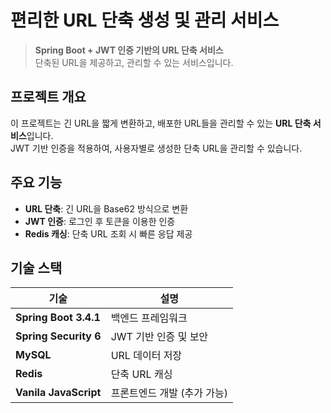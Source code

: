 # 편리한 URL 단축 생성 및 관리 서비스
> **Spring Boot + JWT 인증 기반의 URL 단축 서비스**  
> 단축된 URL을 제공하고, 관리할 수 있는 서비스입니다.
## 프로젝트 개요
이 프로젝트는 긴 URL을 짧게 변환하고, 배포한 URL들을 관리할 수 있는 **URL 단축 서비스**입니다.  
JWT 기반 인증을 적용하여, 사용자별로 생성한 단축 URL을 관리할 수 있습니다.  
## 주요 기능
- **URL 단축**: 긴 URL을 Base62 방식으로 변환  
- **JWT 인증**: 로그인 후 토큰을 이용한 인증  
- **Redis 캐싱**: 단축 URL 조회 시 빠른 응답 제공  
## 기술 스택
| 기술 | 설명 |
|------|------|
| **Spring Boot 3.4.1** | 백엔드 프레임워크 |
| **Spring Security 6** | JWT 기반 인증 및 보안 |
| **MySQL** | URL 데이터 저장 |
| **Redis** | 단축 URL 캐싱 |
| **Vanila JavaScript** | 프론트엔드 개발 (추가 가능) |


